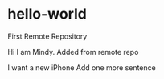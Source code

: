 # hello-world
First Remote Repository

Hi I am Mindy.
Added from remote repo

I want a new iPhone
Add one more sentence
